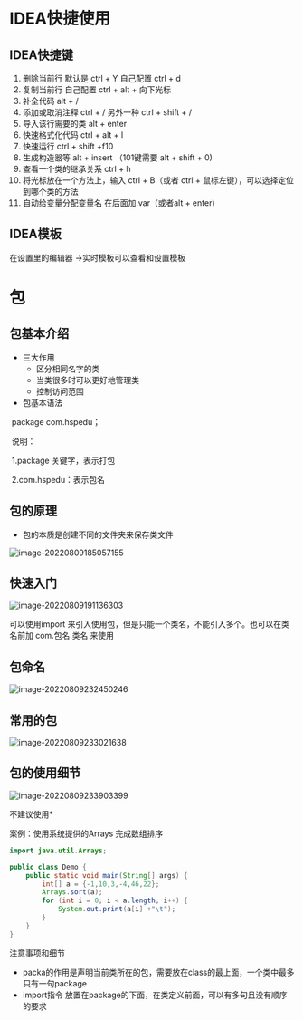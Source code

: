 # IDEA快捷使用

## IDEA快捷键

1. 删除当前行  默认是 ctrl + Y 自己配置 ctrl + d
2. 复制当前行 自己配置 ctrl + alt + 向下光标
3. 补全代码 alt + /
4. 添加或取消注释 ctrl + /  另外一种 ctrl + shift + /
5. 导入该行需要的类 alt + enter
6. 快速格式化代码 ctrl + alt + l
7. 快速运行 ctrl + shift +f10
8. 生成构造器等 alt + insert （101键需要 alt + shift + 0)
9. 查看一个类的继承关系 ctrl + h
10. 将光标放在一个方法上，输入 ctrl + B（或者 ctrl + 鼠标左键），可以选择定位到哪个类的方法
11. 自动给变量分配变量名 在后面加.var（或者alt + enter)

## IDEA模板

在设置里的编辑器 ->实时模板可以查看和设置模板

# 包

## 包基本介绍

- 三大作用
  - 区分相同名字的类
  - 当类很多时可以更好地管理类
  - 控制访问范围
- 包基本语法

​		package com.hspedu；

​		说明：

​			1.package 关键字，表示打包

​			2.com.hspedu：表示包名

## 包的原理

- 包的本质是创建不同的文件夹来保存类文件

![image-20220809185057155](C:\Users\yu'yin\AppData\Roaming\Typora\typora-user-images\image-20220809185057155.png)

## 快速入门

![image-20220809191136303](C:\Users\yu'yin\AppData\Roaming\Typora\typora-user-images\image-20220809191136303.png)

可以使用import 来引入使用包，但是只能一个类名，不能引入多个。也可以在类名前加 com.包名.类名 来使用

## 包命名

![image-20220809232450246](C:\Users\yu'yin\AppData\Roaming\Typora\typora-user-images\image-20220809232450246.png)

## 常用的包

![image-20220809233021638](C:\Users\yu'yin\AppData\Roaming\Typora\typora-user-images\image-20220809233021638.png)

## 包的使用细节

![image-20220809233903399](C:\Users\yu'yin\AppData\Roaming\Typora\typora-user-images\image-20220809233903399.png)

不建议使用*

案例：使用系统提供的Arrays 完成数组排序

``` java
import java.util.Arrays;

public class Demo {
    public static void main(String[] args) {
        int[] a = {-1,10,3,-4,46,22};
        Arrays.sort(a);
        for (int i = 0; i < a.length; i++) {
            System.out.print(a[i] +"\t");
        }
    }
}
```

注意事项和细节

- packa的作用是声明当前类所在的包，需要放在class的最上面，一个类中最多只有一句package
- import指令 放置在package的下面，在类定义前面，可以有多句且没有顺序的要求